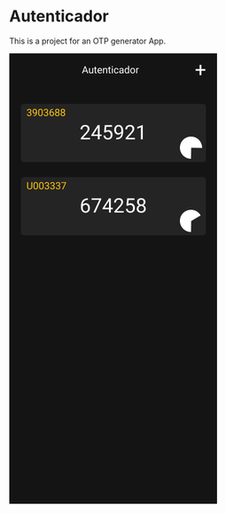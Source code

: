 # Autenticador

This is a project for an OTP generator App.

![img](https://github.com/luizantoniojr/autenticador/blob/main/screens/home.png)
